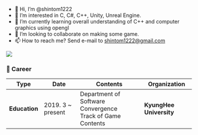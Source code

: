 - 👋 Hi, I’m @shintom1222
- 👀 I’m interested in C, C#, C++, Unity, Unreal Engine.
- 🌱 I’m currently learning overall understanding of C++ and computer graphics using opengl
- 💞️ I’m looking to collaborate on making some game.
- 📫 How to reach me? Send e-mail to shintom1222@gmail.com

<p allign="center">
  <a href="https://hits.seeyoufarm.com"><img src="https://hits.seeyoufarm.com/api/count/incr/badge.svg?url=https%3A%2F%2Fgithub.com%2Fshintom1222&count_bg=%2365DDDF&title_bg=%235E95ED&icon=github.svg&icon_color=%23E7E7E7&title=hits&edge_flat=false"/></a>

### :purple_heart: Career
| **Type**      | **Date**          | **Contents**                                                 | **Organization**        |
|---------------|-------------------|--------------------------------------------------------------|-------------------------|
| **Education** | 2019. 3 ~ present | Department of Software Convergence<br>Track of Game Contents | **KyungHee University** |

<!---
shintom1222/shintom1222 is a ✨ special ✨ repository because its `README.md` (this file) appears on your GitHub profile.
You can click the Preview link to take a look at your changes.
--->

